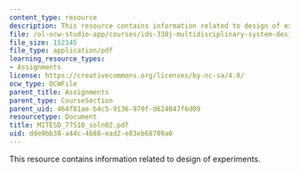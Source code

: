 ```yaml
---
content_type: resource
description: This resource contains information related to design of experiments.
file: /ol-ocw-studio-app/courses/ids-338j-multidisciplinary-system-design-optimization-spring-2010/dde9bb38a44c4b88ead2e83eb68709a0_MITESD_77S10_soln02.pdf
file_size: 152145
file_type: application/pdf
learning_resource_types:
- Assignments
license: https://creativecommons.org/licenses/by-nc-sa/4.0/
ocw_type: OCWFile
parent_title: Assignments
parent_type: CourseSection
parent_uid: 464f81ae-b4c5-9136-970f-d624047f6d09
resourcetype: Document
title: MITESD_77S10_soln02.pdf
uid: dde9bb38-a44c-4b88-ead2-e83eb68709a0
---
```

This resource contains information related to design of experiments.